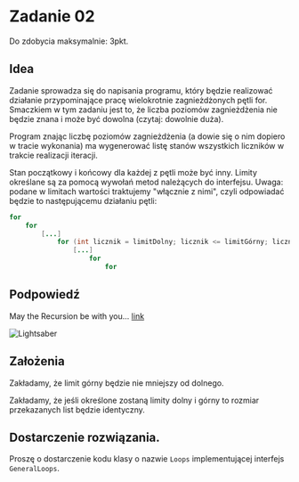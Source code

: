 # Zadanie 02
Do zdobycia maksymalnie: 3pkt.

## Idea

Zadanie sprowadza się do napisania programu, który będzie realizować działanie przypominające pracę wielokrotnie zagnieżdżonych pętli for. Smaczkiem w tym zadaniu jest to, że liczba poziomów zagnieżdżenia nie będzie znana i może być dowolna (czytaj: dowolnie duża).

Program znając liczbę poziomów zagnieżdżenia (a dowie się o nim dopiero w tracie wykonania) ma wygenerować listę stanów wszystkich liczników w trakcie realizacji iteracji.

Stan początkowy i końcowy dla każdej z pętli może być inny. Limity określane są za pomocą wywołań metod należących do interfejsu. Uwaga: podane w limitach wartości traktujemy "włącznie z nimi", czyli odpowiadać będzie to następującemu działaniu pętli:

```java
for
    for
        [...]
            for (int licznik = limitDolny; licznik <= limitGórny; licznik++)
                [...]
                    for
                        for
```

## Podpowiedź

May the Recursion be with you... [link](https://en.wikipedia.org/wiki/Recursion_(computer_science))

![Lightsaber](https://zti.if.uj.edu.pl/Piotr.Oramus/dydaktyka/Java/Zadania/Zadanie02/lightsaber.png)

## Założenia

Zakładamy, że limit górny będzie nie mniejszy od dolnego.

Zakładamy, że jeśli określone zostaną limity dolny i górny to rozmiar przekazanych list będzie identyczny.

## Dostarczenie rozwiązania.

Proszę o dostarczenie kodu klasy o nazwie `Loops` implementującej interfejs `GeneralLoops`. 